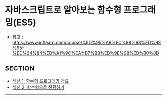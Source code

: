 # 자바스크립트로 알아보는 함수형 프로그래밍(ES5)

* 참고 : https://www.inflearn.com/course/%ED%95%A8%EC%88%98%ED%98%95-%ED%94%84%EB%A1%9C%EA%B7%B8%EB%9E%98%EB%B0%8D

## SECTION

* [섹션 1. 함수형 프로그래밍 개요](https://github.com/Jang-oi/TIL/blob/main/Inflearn/Section/Section1.md)
* [섹션 2. 함수형으로 전환하기](https://github.com/Jang-oi/TIL/blob/main/Inflearn/Section/Section2.md)
---